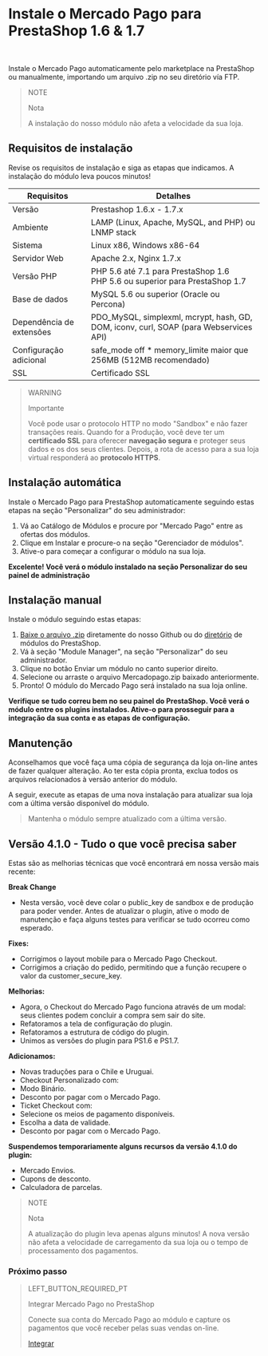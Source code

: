 # Instale o Mercado Pago para PrestaShop 1.6 & 1.7
<br/>

Instale o Mercado Pago automaticamente pelo marketplace na PrestaShop ou manualmente, importando um arquivo .zip no seu diretório vía FTP.

> NOTE
>
> Nota
>
> A instalação do nosso módulo não afeta a velocidade da sua loja.

## Requisitos de instalação

Revise os requisitos de instalação e siga as etapas que indicamos. A instalação do módulo leva poucos minutos!

| Requisitos                    | Detalhes                                                                  	                |
|-------------------------------|-----------------------------------------------------------------------------------------------|
| Versão        	            | Prestashop 1.6.x - 1.7.x                                                                      |
| Ambiente                    	| LAMP (Linux, Apache, MySQL, and PHP) ou LNMP stack                                            |
| Sistema                     	| Linux x86, Windows x86-64                                                        	            |
| Servidor Web                	| Apache 2.x, Nginx 1.7.x                                                               	    |
| Versão PHP                 	| PHP 5.6 até 7.1 para PrestaShop 1.6 <br> PHP 5.6 ou superior para PrestaShop 1.7              |
| Base de dados               	| MySQL 5.6 ou superior (Oracle ou Percona)                               	                    |
| Dependência de extensões    	| PDO_MySQL, simplexml, mcrypt, hash, GD, DOM, iconv, curl, SOAP (para Webservices API)         |
| Configuração adicional        | safe_mode off * memory_limite maior que 256MB (512MB recomendado)                             |
| SSL                         	| Certificado SSL  	                                                                            |

> WARNING
>
> Importante
>
> Você pode usar o protocolo HTTP no modo "Sandbox" e não fazer transações reais. Quando for a Produção, você deve ter um **certificado SSL** para oferecer **navegação segura** e proteger seus dados e os dos seus clientes. Depois, a rota de acesso para a sua loja virtual responderá ao **protocolo HTTPS**.

## Instalação automática

Instale o Mercado Pago para PrestaShop automaticamente seguindo estas etapas na seção "Personalizar" do seu administrador:

1. Vá ao Catálogo de Módulos e procure por "Mercado Pago" entre as ofertas dos módulos.
2. Clique em Instalar e procure-o na seção "Gerenciador de módulos".
3. Ative-o para começar a configurar o módulo na sua loja.

**Excelente! Você verá o módulo instalado na seção Personalizar do seu painel de administração**

## Instalação manual

Instale o módulo seguindo estas etapas:

1. [Baixe o arquivo .zip](https://github.com/mercadopago/cart-prestashop-7/raw/master/mercadopago.zip) diretamente do nosso Github ou do [diretório](https://addons.prestashop.com/pt/pagamento-carta-carteira/23962-mercado-pago.html) de módulos do PrestaShop.
2. Vá à seção "Module Manager", na seção "Personalizar" do seu administrador.
3. Clique no botão Enviar um módulo no canto superior direito.
4. Selecione ou arraste o arquivo Mercadopago.zip baixado anteriormente.
5. Pronto! O módulo do Mercado Pago será instalado na sua loja online.

**Verifique se tudo correu bem no seu painel do PrestaShop. Você verá o módulo entre os plugins instalados. Ative-o para prosseguir para a integração da sua conta e as etapas de configuração.**

## Manutenção

Aconselhamos que você faça uma cópia de segurança da loja on-line antes de fazer qualquer alteração. Ao ter esta cópia pronta, exclua todos os arquivos relacionados à versão anterior do módulo. 

A seguir, execute as etapas de uma nova instalação para atualizar sua loja com a última versão disponível do módulo. 

> Mantenha o módulo sempre atualizado com a última versão.

## Versão 4.1.0 - Tudo o que você precisa saber

Estas são as melhorias técnicas que você encontrará em nossa versão mais recente:

**Break Change**
- Nesta versão, você deve colar o public_key de sandbox e de produção para poder vender. Antes de atualizar o plugin, ative o modo de manutenção e faça alguns testes para verificar se tudo ocorreu como esperado.

**Fixes:**
- Corrigimos o layout mobile para o Mercado Pago Checkout.
- Corrigimos a criação do pedido, permitindo que a função recupere o valor da customer_secure_key.

**Melhorias:** 
- Agora, o Checkout do Mercado Pago funciona através de um modal: seus clientes podem concluir a compra sem sair do site.
- Refatoramos a tela de configuração do plugin.
- Refatoramos a estrutura de código do plugin.
- Unimos as versões do plugin para PS1.6 e PS1.7.

**Adicionamos:**
- Novas traduções para o Chile e Uruguai.
- Checkout Personalizado com:
 - Modo Binário.
 - Desconto por pagar com o Mercado Pago.
- Ticket Checkout com:
 - Selecione os meios de pagamento disponíveis.
 - Escolha a data de validade.
 - Desconto por pagar com o Mercado Pago.

**Suspendemos temporariamente alguns recursos da versão 4.1.0 do plugin:**
- Mercado Envios.
- Cupons de desconto.
- Calculadora de parcelas.

> NOTE
>
> Nota
>
> A atualização do plugin leva apenas alguns minutos! A nova versão não afeta a velocidade de carregamento da sua loja ou o tempo de processamento dos pagamentos.

### Próximo passo

> LEFT_BUTTON_REQUIRED_PT
>
> Integrar Mercado Pago no PrestaShop
>
> Conecte sua conta do Mercado Pago ao módulo e capture os pagamentos que você receber pelas suas vendas on-line.
>
> 
> [Integrar](https://www.mercadopago.com.ar/developers/pt/plugins_sdks/plugins/prestashop/integration/)
